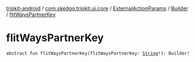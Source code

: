 [tripkit-android](../../../index.md) / [com.skedgo.tripkit.ui.core](../../index.md) / [ExternalActionParams](../index.md) / [Builder](index.md) / [flitWaysPartnerKey](./flit-ways-partner-key.md)

# flitWaysPartnerKey

`abstract fun flitWaysPartnerKey(flitWaysPartnerKey: `[`String`](https://kotlinlang.org/api/latest/jvm/stdlib/kotlin/-string/index.html)`!): Builder!`